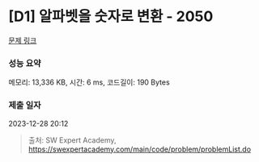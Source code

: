 # [D1] 알파벳을 숫자로 변환 - 2050 

[문제 링크](https://swexpertacademy.com/main/code/problem/problemDetail.do?contestProbId=AV5QLGxKAzQDFAUq) 

### 성능 요약

메모리: 13,336 KB, 시간: 6 ms, 코드길이: 190 Bytes

### 제출 일자

2023-12-28 20:12



> 출처: SW Expert Academy, https://swexpertacademy.com/main/code/problem/problemList.do